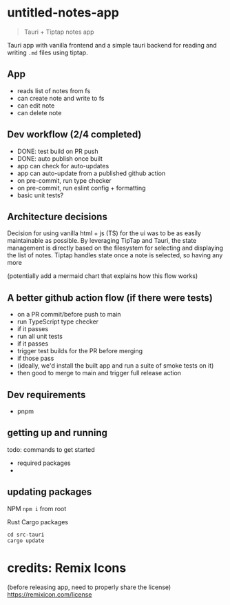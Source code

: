 # untitled-notes-app

> Tauri + Tiptap notes app

Tauri app with vanilla frontend and a simple tauri backend for reading and writing `.md` files using tiptap.

## App

- reads list of notes from fs
- can create note and write to fs
- can edit note
- can delete note

## Dev workflow (2/4 completed)

- DONE: test build on PR push
- DONE: auto publish once built
- app can check for auto-updates
- app can auto-update from a published github action
- on pre-commit, run type checker
- on pre-commit, run eslint config + formatting
- basic unit tests?

## Architecture decisions

Decision for using vanilla html + js (TS) for the ui was to be as easily maintainable as possible. By leveraging TipTap and Tauri, the state management is directly based on the filesystem for selecting and displaying the list of notes. Tiptap handles state once a note is selected, so having any more

(potentially add a mermaid chart that explains how this flow works)

## A better github action flow (if there were tests)

- on a PR commit/before push to main
- run TypeScript type checker
- if it passes
- run all unit tests
- if it passes
- trigger test builds for the PR before merging
- if those pass
- (ideally, we'd install the built app and run a suite of smoke tests on it)
- then good to merge to main and trigger full release action

## Dev requirements

- pnpm

## getting up and running

todo: commands to get started

- required packages
-

## updating packages

NPM
`npm i` from root

Rust Cargo packages

```
cd src-tauri
cargo update
```

# credits: Remix Icons

(before releasing app, need to properly share the license)
https://remixicon.com/license
